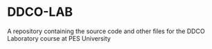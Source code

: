 # DDCO-LAB
A repository containing the source code and other files for the DDCO Laboratory course at PES University
